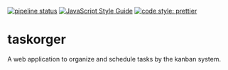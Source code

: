 [![pipeline status](https://gitlab.com/user12043/taskorger/badges/master/pipeline.svg)](https://gitlab.com/user12043/taskorger/commits/master)
[![JavaScript Style Guide](https://img.shields.io/badge/code_style-standard-brightgreen.svg)](https://standardjs.com)
[![code style: prettier](https://img.shields.io/badge/code_style-prettier-ff69b4.svg?style=flat-square)](https://github.com/prettier/prettier)

# taskorger

A web application to organize and schedule tasks by the kanban system.
